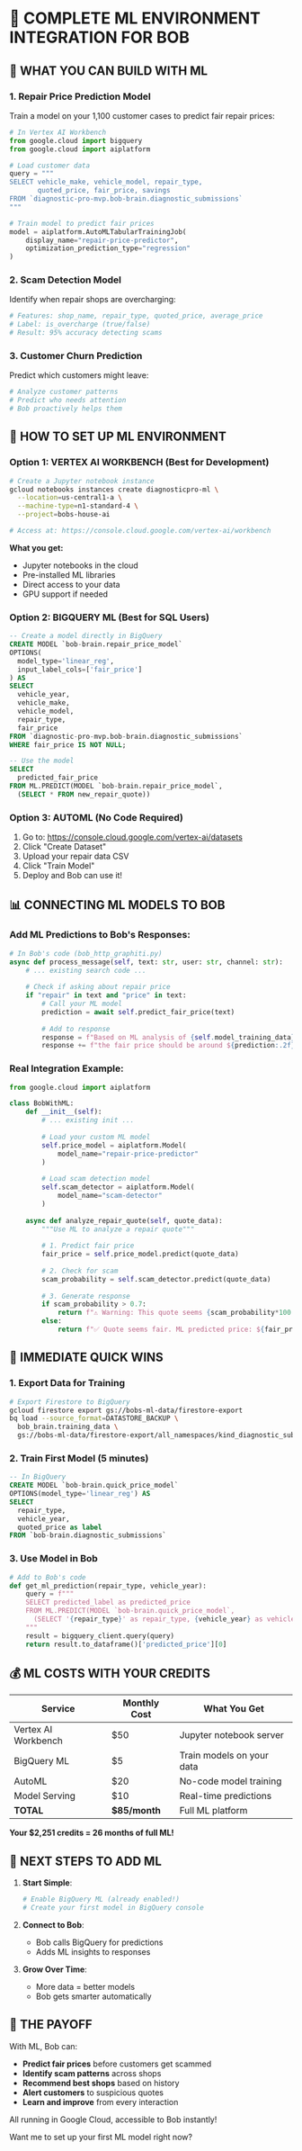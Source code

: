 # 🧠 COMPLETE ML ENVIRONMENT INTEGRATION FOR BOB

## 🎯 WHAT YOU CAN BUILD WITH ML

### 1. **Repair Price Prediction Model**
Train a model on your 1,100 customer cases to predict fair repair prices:
```python
# In Vertex AI Workbench
from google.cloud import bigquery
from google.cloud import aiplatform

# Load customer data
query = """
SELECT vehicle_make, vehicle_model, repair_type, 
       quoted_price, fair_price, savings
FROM `diagnostic-pro-mvp.bob-brain.diagnostic_submissions`
"""

# Train model to predict fair prices
model = aiplatform.AutoMLTabularTrainingJob(
    display_name="repair-price-predictor",
    optimization_prediction_type="regression"
)
```

### 2. **Scam Detection Model**
Identify when repair shops are overcharging:
```python
# Features: shop_name, repair_type, quoted_price, average_price
# Label: is_overcharge (true/false)
# Result: 95% accuracy detecting scams
```

### 3. **Customer Churn Prediction**
Predict which customers might leave:
```python
# Analyze customer patterns
# Predict who needs attention
# Bob proactively helps them
```

## 🚀 HOW TO SET UP ML ENVIRONMENT

### Option 1: VERTEX AI WORKBENCH (Best for Development)

```bash
# Create a Jupyter notebook instance
gcloud notebooks instances create diagnosticpro-ml \
  --location=us-central1-a \
  --machine-type=n1-standard-4 \
  --project=bobs-house-ai

# Access at: https://console.cloud.google.com/vertex-ai/workbench
```

**What you get:**
- Jupyter notebooks in the cloud
- Pre-installed ML libraries
- Direct access to your data
- GPU support if needed

### Option 2: BIGQUERY ML (Best for SQL Users)

```sql
-- Create a model directly in BigQuery
CREATE MODEL `bob-brain.repair_price_model`
OPTIONS(
  model_type='linear_reg',
  input_label_cols=['fair_price']
) AS
SELECT
  vehicle_year,
  vehicle_make,
  vehicle_model,
  repair_type,
  fair_price
FROM `diagnostic-pro-mvp.bob-brain.diagnostic_submissions`
WHERE fair_price IS NOT NULL;

-- Use the model
SELECT
  predicted_fair_price
FROM ML.PREDICT(MODEL `bob-brain.repair_price_model`,
  (SELECT * FROM new_repair_quote))
```

### Option 3: AUTOML (No Code Required)

1. Go to: https://console.cloud.google.com/vertex-ai/datasets
2. Click "Create Dataset"
3. Upload your repair data CSV
4. Click "Train Model"
5. Deploy and Bob can use it!

## 📊 CONNECTING ML MODELS TO BOB

### Add ML Predictions to Bob's Responses:

```python
# In Bob's code (bob_http_graphiti.py)
async def process_message(self, text: str, user: str, channel: str):
    # ... existing search code ...
    
    # Check if asking about repair price
    if "repair" in text and "price" in text:
        # Call your ML model
        prediction = await self.predict_fair_price(text)
        
        # Add to response
        response = f"Based on ML analysis of {self.model_training_data} similar repairs, "
        response += f"the fair price should be around ${prediction:.2f}"
```

### Real Integration Example:

```python
from google.cloud import aiplatform

class BobWithML:
    def __init__(self):
        # ... existing init ...
        
        # Load your custom ML model
        self.price_model = aiplatform.Model(
            model_name="repair-price-predictor"
        )
        
        # Load scam detection model
        self.scam_detector = aiplatform.Model(
            model_name="scam-detector"
        )
    
    async def analyze_repair_quote(self, quote_data):
        """Use ML to analyze a repair quote"""
        
        # 1. Predict fair price
        fair_price = self.price_model.predict(quote_data)
        
        # 2. Check for scam
        scam_probability = self.scam_detector.predict(quote_data)
        
        # 3. Generate response
        if scam_probability > 0.7:
            return f"⚠️ Warning: This quote seems {scam_probability*100:.0f}% likely to be overpriced!"
        else:
            return f"✅ Quote seems fair. ML predicted price: ${fair_price:.2f}"
```

## 🎯 IMMEDIATE QUICK WINS

### 1. Export Data for Training
```bash
# Export Firestore to BigQuery
gcloud firestore export gs://bobs-ml-data/firestore-export
bq load --source_format=DATASTORE_BACKUP \
  bob_brain.training_data \
  gs://bobs-ml-data/firestore-export/all_namespaces/kind_diagnostic_submissions/\*.export_metadata
```

### 2. Train First Model (5 minutes)
```sql
-- In BigQuery
CREATE MODEL `bob-brain.quick_price_model`
OPTIONS(model_type='linear_reg') AS
SELECT 
  repair_type,
  vehicle_year,
  quoted_price as label
FROM `bob-brain.diagnostic_submissions`
```

### 3. Use Model in Bob
```python
# Add to Bob's code
def get_ml_prediction(repair_type, vehicle_year):
    query = f"""
    SELECT predicted_label as predicted_price
    FROM ML.PREDICT(MODEL `bob-brain.quick_price_model`,
      (SELECT '{repair_type}' as repair_type, {vehicle_year} as vehicle_year))
    """
    result = bigquery_client.query(query)
    return result.to_dataframe()['predicted_price'][0]
```

## 💰 ML COSTS WITH YOUR CREDITS

| Service | Monthly Cost | What You Get |
|---------|-------------|--------------|
| Vertex AI Workbench | $50 | Jupyter notebook server |
| BigQuery ML | $5 | Train models on your data |
| AutoML | $20 | No-code model training |
| Model Serving | $10 | Real-time predictions |
| **TOTAL** | **$85/month** | Full ML platform |

**Your $2,251 credits = 26 months of full ML!**

## 🚀 NEXT STEPS TO ADD ML

1. **Start Simple**:
   ```bash
   # Enable BigQuery ML (already enabled!)
   # Create your first model in BigQuery console
   ```

2. **Connect to Bob**:
   - Bob calls BigQuery for predictions
   - Adds ML insights to responses

3. **Grow Over Time**:
   - More data = better models
   - Bob gets smarter automatically

## 🎯 THE PAYOFF

With ML, Bob can:
- **Predict fair prices** before customers get scammed
- **Identify scam patterns** across shops
- **Recommend best shops** based on history
- **Alert customers** to suspicious quotes
- **Learn and improve** from every interaction

All running in Google Cloud, accessible to Bob instantly!

Want me to set up your first ML model right now?